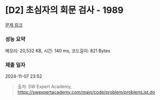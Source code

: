 # [D2] 초심자의 회문 검사 - 1989 

[문제 링크](https://swexpertacademy.com/main/code/problem/problemDetail.do?contestProbId=AV5PyTLqAf4DFAUq) 

### 성능 요약

메모리: 20,532 KB, 시간: 140 ms, 코드길이: 821 Bytes

### 제출 일자

2024-11-07 23:52



> 출처: SW Expert Academy, https://swexpertacademy.com/main/code/problem/problemList.do